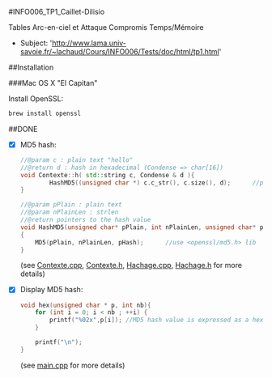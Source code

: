 #INFO006_TP1_Caillet-Dilisio

Tables Arc-en-ciel et Attaque Compromis Temps/Mémoire
* Subject: 'http://www.lama.univ-savoie.fr/~lachaud/Cours/INFO006/Tests/doc/html/tp1.html'


##Installation

###Mac OS X "El Capitan"

Install OpenSSL:
```bash
brew install openssl 
```


##DONE
- [x] MD5 hash:
    ```cpp
    //@param c : plain text "hello" 
    //@return d : hash in hexadecimal (Condense => char[16]) 
    void Contexte::h( std::string c, Condense & d ){
            HashMD5((unsigned char *) c.c_str(), c.size(), d);      //put the MD5 hash result on the buffer d
    }
    
    //@param pPlain : plain text
    //@param nPlainLen : strlen
    //@return pointers to the hash value
    void HashMD5(unsigned char* pPlain, int nPlainLen, unsigned char* pHash)
    {
        MD5(pPlain, nPlainLen, pHash);      //use <openssl/md5.h> lib
    }
    ```
    (see [Contexte.cpp](Contexte.cpp), [Contexte.h](Contexte.h), [Hachage.cpp](Hachage.cpp), [Hachage.h](Hachage.h) for more details)
    
- [x] Display MD5 hash:
    ```cpp
    void hex(unsigned char * p, int nb){
        for (int i = 0; i < nb ; ++i) {
            printf("%02x",p[i]); //MD5 hash value is expressed as a hex number
        }
    
        printf("\n");
    }
    ```
    (see [main.cpp](main.cpp) for more details)
    